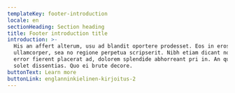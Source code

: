 ```yaml
---
templateKey: footer-introduction
locale: en
sectionHeading: Section heading
title: Footer introduction title
introduction: >-
  His an affert alterum, usu ad blandit oportere prodesset. Eos in eros quaestio
  ullamcorper, sea no regione perpetua scripserit. Nibh etiam dicant no ius. Eum
  error fierent placerat ad, dolorem splendide abhorreant pri in. An quo malis
  solet dissentias. Quo ei brute decore.
buttonText: Learn more
buttonLink: englanninkielinen-kirjoitus-2
---
```

